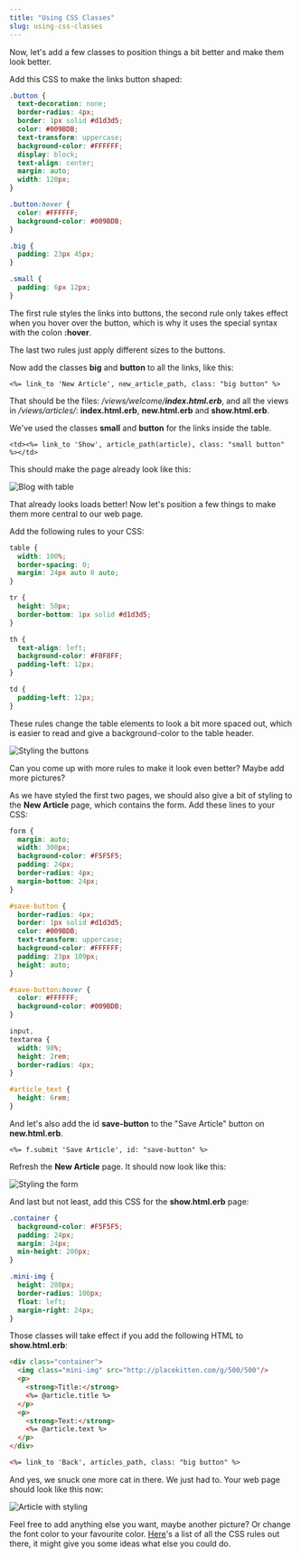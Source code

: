 ```yaml
---
title: "Using CSS Classes"
slug: using-css-classes
---     
```


Now, let's add a few classes to position things a bit better and make them look better.

Add this CSS to make the links button shaped:

```css
.button {
  text-decoration: none;
  border-radius: 4px;
  border: 1px solid #d1d3d5;
  color: #009BDB;
  text-transform: uppercase;
  background-color: #FFFFFF;
  display: block;
  text-align: center;
  margin: auto;
  width: 120px;
}

.button:hover {
  color: #FFFFFF;
  background-color: #009BDB;
}

.big {
  padding: 23px 45px;
}

.small {
  padding: 6px 12px;
}
```

The first rule styles the links into buttons, the second rule only takes effect when you hover over the button, which is why it uses the special syntax with the colon **:hover**.

The last two rules just apply different sizes to the buttons.

Now add the classes **big** and **button** to all the links, like this:

`<%= link_to 'New Article', new_article_path, class: "big button" %>`

That should be the files: */views/welcome/**index.html.erb***, and all the views in */views/articles/*: **index.html.erb**, **new.html.erb** and **show.html.erb**.

We've used the classes **small** and **button** for the links inside the table.

`<td><%= link_to 'Show', article_path(article), class: "small button" %></td>`

This should make the page already look like this:

![Blog with table](./1-blog-with-table.png "Blog with table")

That already looks loads better! Now let's position a few things to make them more central to our web page. 

Add the following rules to your CSS: 

```css
table {
  width: 100%;
  border-spacing: 0;
  margin: 24px auto 0 auto;
}

tr {
  height: 50px;
  border-bottom: 1px solid #d1d3d5;
}

th {
  text-align: left;
  background-color: #F0F8FF;
  padding-left: 12px;
}

td {
  padding-left: 12px;
}
```

These rules change the table elements to look a bit more spaced out, which is easier to read and give a background-color to the table header.

![Styling the buttons](./2-button-styling.png "Styling the buttons")

Can you come up with more rules to make it look even better? Maybe add more pictures?

As we have styled the first two pages, we should also give a bit of styling to the **New Article** page, which contains the form. Add these lines to your CSS:

```css
form {
  margin: auto;
  width: 300px;
  background-color: #F5F5F5;
  padding: 24px;
  border-radius: 4px;
  margin-bottom: 24px;
}

#save-button {
  border-radius: 4px;
  border: 1px solid #d1d3d5;
  color: #009BDB;
  text-transform: uppercase;
  background-color: #FFFFFF;
  padding: 23px 109px;
  height: auto;
}

#save-button:hover {
  color: #FFFFFF;
  background-color: #009BDB;
}

input,
textarea {
  width: 98%;
  height: 2rem;
  border-radius: 4px;
}

#article_text {
  height: 6rem;
}
```

And let's also add the id **save-button** to the "Save Article" button on **new.html.erb**.

`<%= f.submit 'Save Article', id: "save-button" %>`

Refresh the **New Article** page. It should now look like this:

![Styling the form](./3-form-styling.png "Styling the form")

And last but not least, add this CSS for the **show.html.erb** page:

```css
.container {
  background-color: #F5F5F5;
  padding: 24px;
  margin: 24px;
  min-height: 200px;
}

.mini-img {
  height: 200px;
  border-radius: 100px;
  float: left;
  margin-right: 24px;
}
```

Those classes will take effect if you add the following HTML to **show.html.erb**:

```html
<div class="container">
  <img class="mini-img" src="http://placekitten.com/g/500/500"/>
  <p>
    <strong>Title:</strong>
    <%= @article.title %>
  </p>
  <p>
    <strong>Text:</strong>
    <%= @article.text %>
  </p>
</div>

<%= link_to 'Back', articles_path, class: "big button" %>
```

And yes, we snuck one more cat in there. We just had to. Your web page should look like this now:

![Article with styling](./4-article-styling.png "Article with styling")

Feel free to add anything else you want, maybe another picture? Or change the font color to your favourite color. [Here](https://goo.gl/s0gma7)'s a list of all the CSS rules out there, it might give you some ideas what else you could do.


